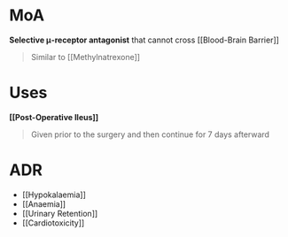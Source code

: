 # MoA
**Selective μ-receptor antagonist** that cannot cross [[Blood-Brain Barrier]]
> Similar to [[Methylnatrexone]]

# Uses
**[[Post-Operative Ileus]]**
> Given prior to the surgery and then continue for 7 days afterward
 
# ADR
- [[Hypokalaemia]]
- [[Anaemia]]
- [[Urinary Retention]]
- [[Cardiotoxicity]]